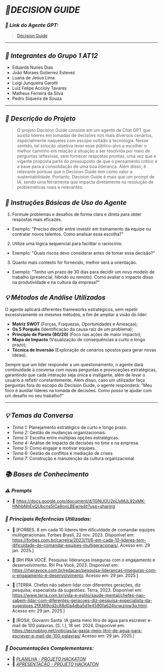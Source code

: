 # *🚀DECISION GUIDE*

### *🔗 Link do Agente GPT:*  
> [Decision Guide](https://chatgpt.com/g/g-679926720cb081919a205eecf98c692e-decision-guide)
---

## *👥 Integrantes do Grupo 1 AT12*  
- Eduarda Nunes Dias
- João Moraes Gutierrez Estevez
- Luana de Jesus Lima
- Luigi Junqueira Garotti
- Luiz Felipe Accioly Tavares 
- Matheus Ferreira da Silva
- Pedro Siqueira de Souza 

---

## *📄 Descrição do Projeto*  


> O projeto Decision Guide consiste em um agente de Chat GPT que auxilia líderes em tomadas de decisões nos mais diversos cenários, especialmente naqueles com escopo voltado à tecnologia. Nesse sentido, tal solução objetiva levar esse público-alvo a escolher o melhor caminho em relação à situação a ser resolvida por meio de perguntas reflexivas, sem fornecer respostas prontas, uma vez que a vigente proposta parte do pressuposto de que o pensamento crítico é a base para a consolidação de uma boa liderança. Além disso, é relevante pontuar que o Decision Guide tem como valor a sustentabilidade. Portanto, Decision Guide é mais que um prompt de IA, sendo uma ferramenta que impacta diretamente na resolução de problemáticas reais e relevantes.

## *📝 Instruções Básicas de Uso do Agente*
1. Formule problemas e desafios de forma clara e direta para obter respostas mais eficazes.
- Exemplo: "Preciso decidir entre investir em treinamento da equipe ou contratar novos talentos. Como analisar essa escolha?"
2. Utilize uma lógica sequencial para facilitar o raciocínio.
- Exemplo: "Quais riscos devo considerar antes de tomar essa decisão?"
3. Quanto mais contexto for fornecido, melhor será a orientação.
- Exemplo: "Tenho um prazo de 30 dias para decidir um novo modelo de trabalho (presencial, híbrido ou remoto). Como avaliar o impacto disso na produtividade e na cultura da empresa?"
## *💡 Métodos de Análise Utilizados*
O agente aplicará diferentes frameworks estratégicos, sem repetir excessivamente os mesmos métodos, a fim de ampliar a visão do líder:
- **Matriz SWOT** (Forças, Fraquezas, Oportunidades e Ameaças);
- **Os 5 Porquês** (Identificação da causa raiz de um problema);
- **Princípio de Pareto (80/20)** (Foco nas ações de maior impacto);
- **Mapa de Impacto** (Visualização de consequências a curto e longo prazo);
- **Técnica de Inversão** (Exploração de cenários opostos para gerar novas ideias).

Sempre que um líder responder a um questionamento, o agente dará continuidade à conversa com novas perguntas e provocações estratégicas, garantindo que cada interação seja única e instigante, além de levar o usuário a refletir constantemente. Além disso, caso um utilizador faça perguntas fora do escopo do Decision Guide, o agente responderá:
"Meu foco é auxiliar líderes na tomada de decisões. Como posso te ajudar com um desafio no seu trabalho?"


---

## *💡 Temas da Conversa* 
-  *Tema 1:* Planejamento estratégico de curto e longo prazo.
-  *Tema 2:*  Gestão de mudanças organizacionais.
-  *Tema 3:* Escolha entre múltiplas opções estratégicas.  
-  *Tema 4:*  Análise de impacto de decisões no time e na empresa.
-  *Tema 5:* Como engajar e motivar equipes.
-  *Tema 6:* Gestão de conflitos e mediação de crises
-  *Tema 7:* Construção e manutenção da cultura organizacional


## *📚 Bases de Conhecimento*  

### *⚠️ Prompts*
- 📗 https://docs.google.com/document/d/1GNUOU2pUxMJL92xMK-HNhbNhEvQUbcns5ICa9ooLBEw/edit?usp=sharing

### *📘 Principais Referências Utilizadas:*  
- 📗 [FORBES. 8 em cada 10 líderes têm dificuldade de comandar equipes multigeracionais. Forbes Brasil, 22 nov. 2023. Disponível em: https://forbes.com.br/carreira/2023/11/8-em-cada-10-lideres-tem-dificuldade-de-comandar-equipes-multigeracionais/. Acesso em: 29 jan. 2025.]  

- 📙 [RH PRA VOCÊ. Pesquisa: lideranças inseguras com o engajamento e desenvolvimento. RH Pra Você, 2023. Disponível em: https://rhpravoce.com.br/redacao/pesquisa-liderancas-inseguras-com-o-engajamento-e-desenvolvimento. Acesso em: 29 jan. 2025.]  

- 📕 [TERRA. Chefes não sabem lidar com diferentes gerações, diz pesquisa; especialista dá sugestões. Terra, 2023. Disponível em: https://www.terra.com.br/vida-e-estilo/saude-mental/chefes-nao-sabem-lidar-com-diferentes-geracoes-diz-pesquisa-especialista-da-sugestoes,2f8369cd2c88d0a4dba5d1e4590fa624snwzmw3q.html. Acesso em: 29 jan. 2025.]  

- 📕 [ROSA, Giovanni Santa. IA gasta meio litro de água para escrever e-mail de 100 palavras. [S. l.], 18 set. 2024. Disponível em: https://tecnoblog.net/noticias/ia-gasta-meio-litro-de-agua-para-escrever-e-mail-de-100-palavras/ Acesso em: 29 jan. 2025.]  

### *📖 Documentações Complementares:*  
- 🔗 [*PLANILHA - PROJETO HACKATON*](https://docs.google.com/spreadsheets/d/14k3pOrOdTqWbSgwbJ1OohXr5zseMWcJ8iDk5ZjTfVSk/edit?gid=0#gid=0)
- 🔗 [*APRESENTAÇÃO - PROJETO HACKATON*](https://www.canva.com/design/DAGdmto0Ki8/0SLCX5QV80Z3UqGZLTtCOg/edit)
